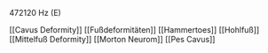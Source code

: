 472120 Hz (E)

[[Cavus Deformity]]
[[Fußdeformitäten]]
[[Hammertoes]]
[[Hohlfuß]]
[[Mittelfuß Deformity]]
[[Morton Neurom]]
[[Pes Cavus]]